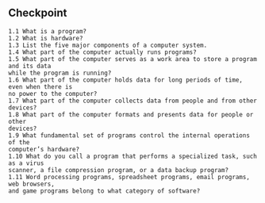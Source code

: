 ## Checkpoint
    1.1 What is a program?
    1.2 What is hardware?
    1.3 List the five major components of a computer system.
    1.4 What part of the computer actually runs programs?
    1.5 What part of the computer serves as a work area to store a program and its data
    while the program is running?
    1.6 What part of the computer holds data for long periods of time, even when there is
    no power to the computer?
    1.7 What part of the computer collects data from people and from other devices?
    1.8 What part of the computer formats and presents data for people or other
    devices?
    1.9 What fundamental set of programs control the internal operations of the
    computer’s hardware?
    1.10 What do you call a program that performs a specialized task, such as a virus
    scanner, a file compression program, or a data backup program?
    1.11 Word processing programs, spreadsheet programs, email programs, web browsers,
    and game programs belong to what category of software?